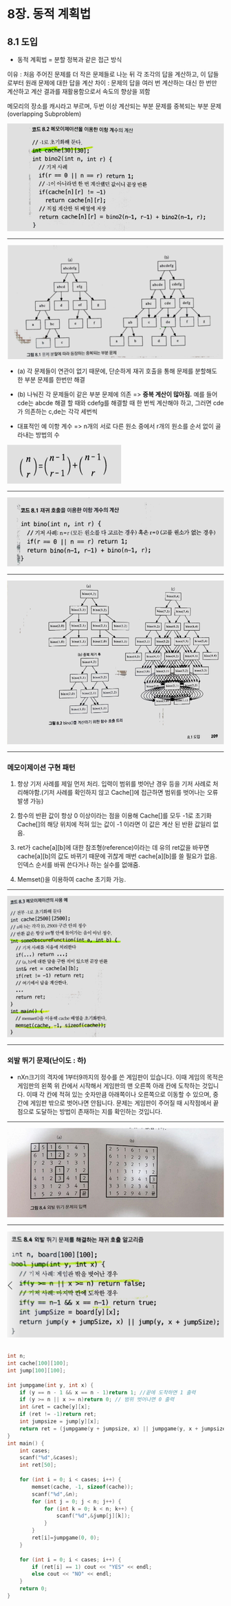 # 8장. 동적 계획법

## 8.1 도입

* 동적 계획법 = 분할 정복과 같은 접근 방식

이유 : 처음 주어진 문제를 더 작은 문제들로 나눈 뒤 각 조각의 답을 계산하고, 이 답들로부터 원래 문제에 대한 답을 계산
차이 : 문제의 답을 여러 번 계산하는 대신 한 번만 계산하고 계산 결과를 재활용함으로서 속도의 향상을 꾀함

메모리의 장소를 캐시라고 부르며, 두번 이상 계산되는 부분 문제를 중복되는 부분 문제(overlapping Subproblem)

![](images/Cache.PNG)

* * *

![](images/그림8.1.PNG)

* (a) 각 문제들이 연관이 없기 때문에, 단순하게 재귀 호출을 통해 문제를 분할해도 한 부분 문제를 한번만 해결
* (b) 나눠진 각 문제들이 같은 부분 문제에 의존 => **중복 계산이 많아짐.**
예를 들어 cde는 abcde 해결 할 때와 cdefg를 해결할 때 한 번씩 계산해야 하고, 그러면 cde가 의존하는 c,de는 각각 세번씩

* 대표적인 예
이항 계수 => n개의 서로 다른 원소 중에서 r개의 원소를 순서 없이 골라내는 방법의 수

![](images/이항계수.PNG)
* * *
![](images/코드8.1.PNG)
* * *
![](images/그림8.2.PNG)
* * *

### 메모이제이션 구현 패턴

1. 항상 기저 사례를 제일 먼저 처리.
   입력이 범위를 벗어난 경우 등을 기저 사례로 처리해야함.(기저 사례를 확인하지 않고 Cache[]에 접근하면 범위를 벗어나는 오류 발생 가능)
   
2. 함수의 반환 값이 항상 0 이상이라는 점을 이용해 Cache[]를 모두 -1로 초기화
   Cache[]의 해당 위치에 적혀 있는 값이 -1 이라면 이 값은 계산 된 반환 값일리 없음.
   
3. ret가 cache[a][b]에 대한 참조형(reference)이라는 데 유의
   ret값을 바꾸면 cache[a][b]의 값도 바뀌기 때문에 귀찮게 매번 cache[a][b]를 쓸 필요가 없음. 인덱스 순서를 바꿔 쓴다거나 하는 실수를 없애줌.
   
4. Memset()을 이용하여 cache 초기화 가능.
* * *
![](images/코드8.3.PNG)

* * *
### 외발 뛰기 문제(난이도 : 하)

* nXn크기의 격자에 1부터9까지의 정수를 쓴 게임판이 있습니다. 이때 게임의 목적은 게임판의 왼쪽 위 칸에서 시작해서 게임판의 맨 오른쪽 아래 칸에 도착하는 것입니다. 이때 각 칸에 적혀 있는 숫자만큼 아래쪽이나 오른쪽으로 이동할 수 있으며, 중간에 게임판 밖으로 벗어나면 안됩니다. 문제는 게임판이 주어질 때 시작점에서 끝점으로 도달하는 방법이 존재하는 지를 확인하는 것입니다.

* * *
![](images/그림8.4.PNG)
* * *
![](images/코드8.4.PNG)

```c

int n;
int cache[100][100];
int jump[100][100];
 
int jumpgame(int y, int x) {
    if (y == n - 1 && x == n - 1)return 1; //끝에 도착하면 1 출력
    if (y >= n || x >= n)return 0; // 범위 벗어나면 0 출력
    int &ret = cache[y][x];
    if (ret != -1)return ret;
    int jumpsize = jump[y][x];
    return ret = (jumpgame(y + jumpsize, x) || jumpgame(y, x + jumpsize));
}
int main() {
    int cases;
    scanf("%d",&cases);
    int ret[50];
 
    for (int i = 0; i < cases; i++) {
        memset(cache, -1, sizeof(cache));
        scanf("%d",&n);
        for (int j = 0; j < n; j++) {
            for (int k = 0; k < n; k++) {
                scanf("%d",&jump[j][k]);
            }
        }
        ret[i]=jumpgame(0, 0);
    }
 
    for (int i = 0; i < cases; i++) {
        if (ret[i] == 1) cout << "YES" << endl;
        else cout << "NO" << endl;
    }
    return 0;
}

```
